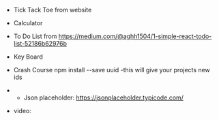 * Tick Tack Toe from website
* Calculator
* To Do List from https://medium.com/@aghh1504/1-simple-react-todo-list-52186b62976b
* Key Board

* Crash Course
npm install --save uuid
 -this will give your projects new ids
 * * Json placeholder: https://jsonplaceholder.typicode.com/
 * video: